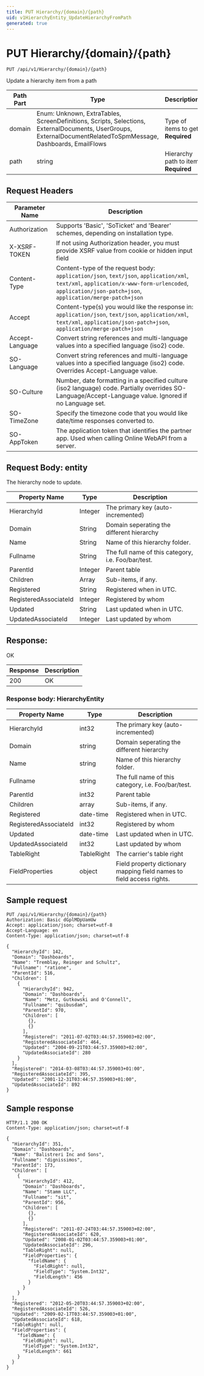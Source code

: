 ```yaml
---
title: PUT Hierarchy/{domain}/{path}
uid: v1HierarchyEntity_UpdateHierarchyFromPath
generated: true
---
```


# PUT Hierarchy/{domain}/{path}

```http
PUT /api/v1/Hierarchy/{domain}/{path}
```

Update a hierarchy item from a path






| Path Part | Type | Description |
|-----------|------|-------------|
| domain | Enum: Unknown, ExtraTables, ScreenDefinitions, Scripts, Selections, ExternalDocuments, UserGroups, ExternalDocumentRelatedToSpmMessage, Dashboards, EmailFlows | Type of items to get **Required** |
| path | string | Hierarchy path to item **Required** |



## Request Headers

| Parameter Name | Description |
|----------------|-------------|
| Authorization  | Supports 'Basic', 'SoTicket' and 'Bearer' schemes, depending on installation type. |
| X-XSRF-TOKEN   | If not using Authorization header, you must provide XSRF value from cookie or hidden input field |
| Content-Type | Content-type of the request body: `application/json`, `text/json`, `application/xml`, `text/xml`, `application/x-www-form-urlencoded`, `application/json-patch+json`, `application/merge-patch+json` |
| Accept         | Content-type(s) you would like the response in: `application/json`, `text/json`, `application/xml`, `text/xml`, `application/json-patch+json`, `application/merge-patch+json` |
| Accept-Language | Convert string references and multi-language values into a specified language (iso2) code. |
| SO-Language | Convert string references and multi-language values into a specified language (iso2) code. Overrides Accept-Language value. |
| SO-Culture | Number, date formatting in a specified culture (iso2 language) code. Partially overrides SO-Language/Accept-Language value. Ignored if no Language set. |
| SO-TimeZone | Specify the timezone code that you would like date/time responses converted to. |
| SO-AppToken | The application token that identifies the partner app. Used when calling Online WebAPI from a server. |

## Request Body: entity 

The hierarchy node to update. 

| Property Name | Type |  Description |
|----------------|------|--------------|
| HierarchyId | Integer | The primary key (auto-incremented) |
| Domain | String | Domain seperating the different hierarchy |
| Name | String | Name of this hierarchy folder. |
| Fullname | String | The full name of this category, i.e. Foo/bar/test. |
| ParentId | Integer | Parent table |
| Children | Array | Sub-items, if any. |
| Registered | String | Registered when  in UTC. |
| RegisteredAssociateId | Integer | Registered by whom |
| Updated | String | Last updated when  in UTC. |
| UpdatedAssociateId | Integer | Last updated by whom |

## Response:

OK

| Response | Description |
|----------------|-------------|
| 200 | OK |

### Response body: HierarchyEntity

| Property Name | Type |  Description |
|----------------|------|--------------|
| HierarchyId | int32 | The primary key (auto-incremented) |
| Domain | string | Domain seperating the different hierarchy |
| Name | string | Name of this hierarchy folder. |
| Fullname | string | The full name of this category, i.e. Foo/bar/test. |
| ParentId | int32 | Parent table |
| Children | array | Sub-items, if any. |
| Registered | date-time | Registered when  in UTC. |
| RegisteredAssociateId | int32 | Registered by whom |
| Updated | date-time | Last updated when  in UTC. |
| UpdatedAssociateId | int32 | Last updated by whom |
| TableRight | TableRight | The carrier's table right |
| FieldProperties | object | Field property dictionary mapping field names to field access rights. |

## Sample request

```http!
PUT /api/v1/Hierarchy/{domain}/{path}
Authorization: Basic dGplMDpUamUw
Accept: application/json; charset=utf-8
Accept-Language: en
Content-Type: application/json; charset=utf-8

{
  "HierarchyId": 142,
  "Domain": "Dashboards",
  "Name": "Tremblay, Reinger and Schultz",
  "Fullname": "ratione",
  "ParentId": 516,
  "Children": [
    {
      "HierarchyId": 942,
      "Domain": "Dashboards",
      "Name": "Metz, Gutkowski and O'Connell",
      "Fullname": "quibusdam",
      "ParentId": 970,
      "Children": [
        {},
        {}
      ],
      "Registered": "2011-07-02T03:44:57.359003+02:00",
      "RegisteredAssociateId": 464,
      "Updated": "2004-09-21T03:44:57.359003+02:00",
      "UpdatedAssociateId": 280
    }
  ],
  "Registered": "2014-03-08T03:44:57.359003+01:00",
  "RegisteredAssociateId": 395,
  "Updated": "2001-12-31T03:44:57.359003+01:00",
  "UpdatedAssociateId": 892
}
```

## Sample response

```http_
HTTP/1.1 200 OK
Content-Type: application/json; charset=utf-8

{
  "HierarchyId": 351,
  "Domain": "Dashboards",
  "Name": "Balistreri Inc and Sons",
  "Fullname": "dignissimos",
  "ParentId": 173,
  "Children": [
    {
      "HierarchyId": 412,
      "Domain": "Dashboards",
      "Name": "Stamm LLC",
      "Fullname": "sit",
      "ParentId": 956,
      "Children": [
        {},
        {}
      ],
      "Registered": "2011-07-24T03:44:57.359003+02:00",
      "RegisteredAssociateId": 620,
      "Updated": "2008-01-02T03:44:57.359003+01:00",
      "UpdatedAssociateId": 296,
      "TableRight": null,
      "FieldProperties": {
        "fieldName": {
          "FieldRight": null,
          "FieldType": "System.Int32",
          "FieldLength": 456
        }
      }
    }
  ],
  "Registered": "2012-05-20T03:44:57.359003+02:00",
  "RegisteredAssociateId": 526,
  "Updated": "2009-02-17T03:44:57.359003+01:00",
  "UpdatedAssociateId": 618,
  "TableRight": null,
  "FieldProperties": {
    "fieldName": {
      "FieldRight": null,
      "FieldType": "System.Int32",
      "FieldLength": 661
    }
  }
}
```